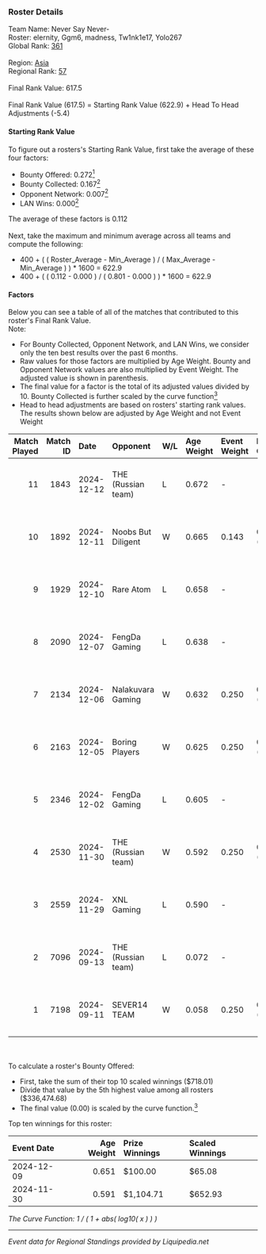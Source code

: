 ### Roster Details<br />
Team Name: Never Say Never-<br />
Roster: elernity, Ggm6, madness, Tw1nk1e17, Yolo267<br />
Global Rank: [361](../standings_global.md)<br />
<br />
Region: [Asia]( ../standings_asia.md)<br />
Regional Rank: [57]( ../standings_asia.md)<br />
<br />
Final Rank Value:  617.5<br />
<br />
Final Rank Value (617.5) = Starting Rank Value (622.9) + Head To Head Adjustments (-5.4)<br />

#### Starting Rank Value<br />
To figure out a rosters's Starting Rank Value, first take the average of these four factors:<br />
- Bounty Offered: 0.272[<sup>1</sup>](#table2)
- Bounty Collected: 0.167[<sup>2</sup>](#table1)
- Opponent Network: 0.007[<sup>2</sup>](#table1)
- LAN Wins: 0.000[<sup>2</sup>](#table1)

The average of these factors is 0.112<br />
<br />
Next, take the maximum and minimum average across all teams and compute the following:<br />
- 400 + ( ( Roster_Average - Min_Average ) / ( Max_Average - Min_Average ) ) * 1600 = 622.9
- 400 + ( ( 0.112 - 0.000 ) / ( 0.801 - 0.000 ) ) * 1600 = 622.9


#### Factors<br />
Below you can see a table of all of the matches that contributed to this roster's Final Rank Value.<br />
Note:<br />

- For Bounty Collected, Opponent Network, and LAN Wins, we consider only the ten best results over the past 6 months.
- Raw values for those factors are multiplied by Age Weight. Bounty and Opponent Network values are also multiplied by Event Weight. The adjusted value is shown in parenthesis.
- The final value for a factor is the total of its adjusted values divided by 10. Bounty Collected is further scaled by the curve function[<sup>3</sup>](#curveFunction)
- Head to head adjustments are based on rosters' starting rank values. The results shown below are adjusted by Age Weight and not Event Weight
<span id="table1"></span><br />


| Match Played | Match ID | Date       | Opponent           | W/L | Age Weight | Event Weight | Bounty Collected | Opponent Network | LAN Wins  | H2H Adj. | Roster                                      |
| -: | -: | :- | :- | :- | :- | :- | :- | :- | :- | -: | :- |
|           11 |     1843 | 2024-12-12 | THE (Russian team) | L   | 0.672      | -            | -                | -                | -         |    -9.02 | elernity, Ggm6, madness, Tw1nk1e17, Yolo267 |
|           10 |     1892 | 2024-12-11 | Noobs But Diligent | W   | 0.665      | 0.143        | 0.000 (0.000)    | 0.011 (0.001)    | 0 (0.000) |     6.49 | elernity, Ggm6, madness, Tw1nk1e17, Yolo267 |
|            9 |     1929 | 2024-12-10 | Rare Atom          | L   | 0.658      | -            | -                | -                | -         |    -2.43 | elernity, Ggm6, madness, Tw1nk1e17, Yolo267 |
|            8 |     2090 | 2024-12-07 | FengDa Gaming      | L   | 0.638      | -            | -                | -                | -         |    -7.98 | Frost77, Ggm6, madness, Tw1nk1e17, Yolo267  |
|            7 |     2134 | 2024-12-06 | Nalakuvara Gaming  | W   | 0.632      | 0.250        | 0.000 (0.000)    | 0.057 (0.009)    | 0 (0.000) |     9.25 | Frost77, Ggm6, madness, Tw1nk1e17, Yolo267  |
|            6 |     2163 | 2024-12-05 | Boring Players     | W   | 0.625      | 0.250        | 0.000 (0.000)    | 0.058 (0.009)    | 0 (0.000) |     4.75 | elernity, Ggm6, madness, Tw1nk1e17, Yolo267 |
|            5 |     2346 | 2024-12-02 | FengDa Gaming      | L   | 0.605      | -            | -                | -                | -         |    -7.39 | Frost77, Ggm6, madness, Tw1nk1e17, Yolo267  |
|            4 |     2530 | 2024-11-30 | THE (Russian team) | W   | 0.592      | 0.250        | 0.000 (0.000)    | 0.360 (0.053)    | 0 (0.000) |    10.45 | Frost77, Ggm6, madness, Tw1nk1e17, Yolo267  |
|            3 |     2559 | 2024-11-29 | XNL Gaming         | L   | 0.590      | -            | -                | -                | -         |    -8.40 | kawa1, madness, rin, Tw1nk1e17, Yolo267     |
|            2 |     7096 | 2024-09-13 | THE (Russian team) | L   | 0.072      | -            | -                | -                | -         |    -1.56 | Ggm6, madness, Rainbow, rin, Tw1nk1e17      |
|            1 |     7198 | 2024-09-11 | SEVER14 TEAM       | W   | 0.058      | 0.250        | 0.000 (0.000)    | 0.000 (0.000)    | 0 (0.000) |     0.41 | Ggm6, madness, Rainbow, rin, Tw1nk1e17      |

<br />
<span id="table2"></span><br />
To calculate a roster's Bounty Offered:<br />

- First, take the sum of their top 10 scaled winnings ($718.01)
- Divide that value by the 5th highest value among all rosters ($336,474.68)
- The final value (0.00) is scaled by the curve function.[<sup>3</sup>](#curveFunction)

Top ten winnings for this roster:<br />

| Event Date | Age Weight | Prize Winnings | Scaled Winnings |
| :- | -: | :- | :- |
| 2024-12-09 |      0.651 | $100.00        | $65.08          |
| 2024-11-30 |      0.591 | $1,104.71      | $652.93         |


<span id="curveFunction"></span>_The Curve Function: 1 / ( 1 + abs( log10( x ) ) )_<br />

---
_Event data for Regional Standings provided by Liquipedia.net_<br />

